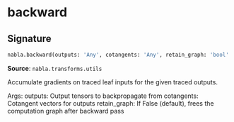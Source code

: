 # backward

## Signature

```python
nabla.backward(outputs: 'Any', cotangents: 'Any', retain_graph: 'bool' = False) -> 'None'
```

**Source**: `nabla.transforms.utils`

Accumulate gradients on traced leaf inputs for the given traced outputs.

Args:
    outputs: Output tensors to backpropagate from
    cotangents: Cotangent vectors for outputs
    retain_graph: If False (default), frees the computation graph after backward pass

